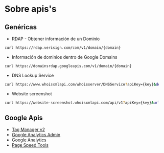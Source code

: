 # Sobre apis's

## Genéricas

- RDAP - Obtener información de un Dominio

```bash
curl https://rdap.verisign.com/com/v1/domain/{domain}
```

- Información de dominios dentro de Google Domains

```bash
curl https://domainsrdap.googleapis.com/v1/domain/{domain}
```

- DNS Lookup Service

```bash
curl https://www.whoisxmlapi.com/whoisserver/DNSService?apiKey={key}&domainName={domain}&type=1
```

- Website screenshot

```bash
curl https://website-screenshot.whoisxmlapi.com/api/v1?apiKey={key}&url={domain}&credits=DRS
```

## Google Apis

- [Tag Manager v2](https://developers.google.com/tag-manager/api/v2)
- [Google Analytics Admin](https://developers.google.com/analytics/devguides/config/mgmt/v3/mgmtReference)
- [Google Analytics](https://developers.google.com/analytics?hl=es)
- [Page Speed Tools](https://developers.google.com/analytics/devguides/config/mgmt/v3/mgmtReference)
